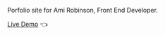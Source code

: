 Porfolio site for Ami Robinson, Front End Developer.

[Live Demo](https://amirobinsonmuto.github.io/portfolio/) :point_left:

